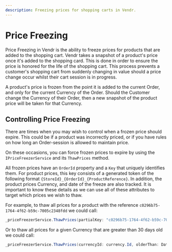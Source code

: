 ```yaml
---
description: Freezing prices for shopping carts in Vendr.
---
```


# Price Freezing

Price Freezing in Vendr is the ability to freeze prices for products that are added to the shopping cart. Vendr takes a snapshot of a product's price once it's added to the shopping card. This is done in order to ensure the price is honored for the life of the shopping cart. This process prevents a customer's shopping cart from suddenly changing in value should a price change occur whilst their cart session is in progress.

A product's price is frozen from the point it is added to the current Order, and only for the current Currency of the Order. Should the Customer change the Currency of their Order, then a new snapshot of the product price will be taken for that Currency.

## Controlling Price Freezing

There are times when you may wish to control when a frozen price should expire. This could be if a product was incorrectly priced, or if you have rules on how long an Order-session is allowed to maintain price.

On these occasions, you can force frozen prices to expire by using the `IPriceFreezerService` and its `ThawPrices` method.

All frozen prices have an `OrderId` property and a `Key` that uniquely identifies them. For product prices, this key consists of a generated token of the following format `{StoreId}_{OrderId}_{ProductReference}`. In addition, the product prices Currency, and date of the freeze are also tracked. It is important to know these details as we can use all of these attributes to target which prices we wish to thaw.

For example, to thaw all prices for a product with the reference `c0296b75-1764-4f62-b59c-7005c2348fdd` we could call:

```csharp
_priceFreezerService.ThawPrices(partialKey: "c0296b75-1764-4f62-b59c-7005c2348fdd");
```

Or to thaw all prices for a given Currency that are greater than 30 days old we could call:

```csharp
_priceFreezerService.ThawPrices(currencyId: currency.Id, olderThan: DateTime.Now.AddDays(-30));
```
